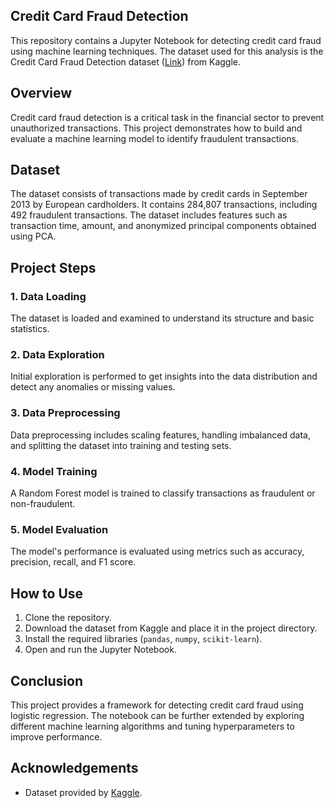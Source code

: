 ## Credit Card Fraud Detection

This repository contains a Jupyter Notebook for detecting credit card fraud using machine learning techniques. The dataset used for this analysis is the Credit Card Fraud Detection dataset ([Link]([https://www.kaggle.com/mlg-ulb/creditcardfraud])) from Kaggle. 

## Overview

Credit card fraud detection is a critical task in the financial sector to prevent unauthorized transactions. This project demonstrates how to build and evaluate a machine learning model to identify fraudulent transactions.

## Dataset

The dataset consists of transactions made by credit cards in September 2013 by European cardholders. It contains 284,807 transactions, including 492 fraudulent transactions. The dataset includes features such as transaction time, amount, and anonymized principal components obtained using PCA.

## Project Steps

### 1. Data Loading
The dataset is loaded and examined to understand its structure and basic statistics.

### 2. Data Exploration
Initial exploration is performed to get insights into the data distribution and detect any anomalies or missing values.

### 3. Data Preprocessing
Data preprocessing includes scaling features, handling imbalanced data, and splitting the dataset into training and testing sets.

### 4. Model Training
A Random Forest model is trained to classify transactions as fraudulent or non-fraudulent.

### 5. Model Evaluation
The model's performance is evaluated using metrics such as accuracy, precision, recall, and F1 score.

## How to Use

1. Clone the repository.
2. Download the dataset from Kaggle and place it in the project directory.
3. Install the required libraries (`pandas`, `numpy`, `scikit-learn`).
4. Open and run the Jupyter Notebook.

## Conclusion

This project provides a framework for detecting credit card fraud using logistic regression. The notebook can be further extended by exploring different machine learning algorithms and tuning hyperparameters to improve performance.

## Acknowledgements

- Dataset provided by [Kaggle](https://www.kaggle.com/mlg-ulb/creditcardfraud).
